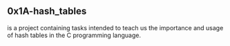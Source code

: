 ## 0x1A-hash_tables
is a project containing tasks intended to teach us the importance and usage of hash tables in the C programming language.
